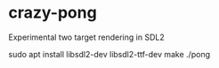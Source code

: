 # crazy-pong
Experimental two target rendering in SDL2

sudo apt install libsdl2-dev libsdl2-ttf-dev
make
./pong
